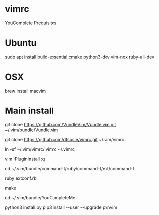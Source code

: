 # vimrc

YouComplete Prequisites

# Ubuntu

sudo apt install build-essential cmake python3-dev vim-nox ruby-all-dev

# OSX

brew install macvim

# Main install
git clone https://github.com/VundleVim/Vundle.vim.git ~/.vim/bundle/Vundle.vim

git clone https://github.com/dtsosie/vimrc.git ~/.vim/vimrc

ln -sf ~/.vim/vimrc/.vimrc ~/.vimrc

vim
:PluginInstall
:q

cd ~/.vim/bundle/command-t/ruby/command-t/ext/command-t

ruby extconf.rb

make

cd ~/.vim/bundle/YouCompleteMe

python3 install.py
pip3 install --user --upgrade pynvim
